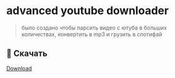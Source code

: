 # advanced youtube downloader
> было создано чтобы парсить видео с ютуба в больших количествах, конвертить в mp3 и грузить в спотифай

## 🚀 Скачать
[Download](https://github.com/meanwhiletothestars/advanced-YT-download/releases/tag/1.0)
